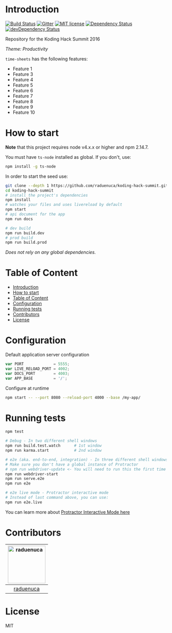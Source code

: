 # Introduction

[![Build Status](https://travis-ci.org/raduenuca/koding-hack-summit.svg?branch=master)](https://travis-ci.org/raduenuca/koding-hack-summit)
[![Gitter](https://badges.gitter.im/raduenuca/koding-hack-summit.svg)](https://gitter.im/raduenuca/koding-hack-summit?utm_source=badge&utm_medium=badge&utm_campaign=pr-badge&utm_content=body_badge)
[![MIT license](http://img.shields.io/badge/license-MIT-brightgreen.svg)](http://opensource.org/licenses/MIT)
[![Dependency Status](https://david-dm.org/raduenuca/koding-hack-summit.svg)](https://david-dm.org/raduenuca/koding-hack-summit)
[![devDependency Status](https://david-dm.org/raduenuca/koding-hack-summit/dev-status.svg)](https://david-dm.org/raduenuca/koding-hack-summit#info=devDependencies)

Repository for the Koding Hack Summit 2016

*Theme: Productivity*

`time-sheets` has the following features:

- Feature 1
- Feature 3
- Feature 4
- Feature 5
- Feature 6
- Feature 7
- Feature 8
- Feature 9
- Feature 10

# How to start

**Note** that this project requires node v4.x.x or higher and npm 2.14.7.

You must have `ts-node` installed as global. If you don't, use:

```bash
npm install -g ts-node
```

In order to start the seed use:


```bash
git clone --depth 1 https://github.com/raduenuca/koding-hack-summit.git
cd koding-hack-summit
# install the project's dependencies
npm install
# watches your files and uses livereload by default
npm start
# api document for the app
npm run docs

# dev build
npm run build.dev
# prod build
npm run build.prod
```

_Does not rely on any global dependencies._

# Table of Content

- [Introduction](#introduction)
- [How to start](#how-to-start)
- [Table of Content](#table-of-content)
- [Configuration](#configuration)
- [Running tests](#running-tests)
- [Contributors](#contributors)
- [License](#license)

# Configuration

Default application server configuration

```javascript
var PORT             = 5555;
var LIVE_RELOAD_PORT = 4002;
var DOCS_PORT        = 4003;
var APP_BASE         = '/';
```

Configure at runtime

```bash
npm start -- --port 8080 --reload-port 4000 --base /my-app/
```

# Running tests

```bash
npm test

# Debug - In two different shell windows
npm run build.test.watch      # 1st window
npm run karma.start           # 2nd window

# e2e (aka. end-to-end, integration) - In three different shell windows
# Make sure you don't have a global instance of Protractor
# npm run webdriver-update <- You will need to run this the first time
npm run webdriver-start
npm run serve.e2e
npm run e2e

# e2e live mode - Protractor interactive mode
# Instead of last command above, you can use:
npm run e2e.live
```
You can learn more about [Protractor Interactive Mode here](https://github.com/angular/protractor/blob/master/docs/debugging.md#testing-out-protractor-interactively)

# Contributors

[<img alt="raduenuca" src="https://avatars.githubusercontent.com/u/462852?v=3&s=117" width="117">](https://github.com/raduenuca) |
:---: |
[raduenuca](https://github.com/raduenuca) |

# License

MIT